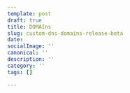 ```yaml
---
template: post
draft: true
title: DOMAIns
slug: custom-dns-domains-release-beta
date: 
socialImage: ''
canonical: ''
description: ''
category: ''
tags: []

---
```

